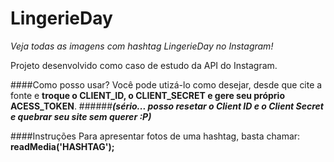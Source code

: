 LingerieDay
===========
*Veja todas as imagens com hashtag LingerieDay no Instagram!*


Projeto desenvolvido como caso de estudo da API do Instagram.

####Como posso usar?
Você pode utizá-lo como desejar, desde que cite a fonte e **troque o CLIENT_ID, o CLIENT_SECRET e gere seu próprio ACESS_TOKEN**.
######***(sério... posso resetar o Client ID e o Client Secret e quebrar seu site sem querer :P)***

####Instruções
Para apresentar fotos de uma hashtag, basta chamar: **readMedia('HASHTAG');**
